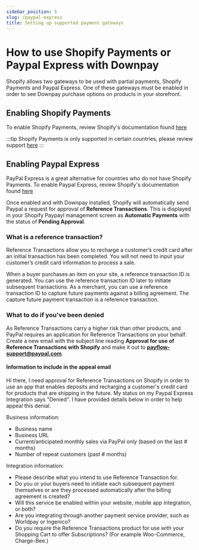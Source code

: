 ```yaml
---
sidebar_position: 5
slug: /paypal-express
title: Setting up supported payment gateways 
---
```


# How to use Shopify Payments or Paypal Express with Downpay

Shopify allows two gateways to be used with partial payments, Shopify Payments and Paypal Express. One of these gateways must be enabled in order to see Downpay purchase options on products in your storefront. 

## Enabling Shopify Payments

To enable Shopify Payments, review Shopify's documentation found [here](https://help.shopify.com/en/manual/payments/shopify-payments/setting-up-shopify-payments)

:::tip
Shopify Payments is only supported in certain countries, please review support [here](https://help.shopify.com/en/manual/payments/shopify-payments/supported-countries)
::: 

## Enabling Paypal Express

PayPal Express is a great alternative for countries who do not have Shopify Payments. To enable Paypal Express, review Shopify's documentation found [here](https://help.shopify.com/en/manual/payments/paypal/set-up-paypal)

Once enabled and with Downpay installed, Shopify will automatically send Paypal a request for approval of **Reference Transactions**. This is displayed in your Shopify Paypayl management screen as **Automatic Payments** with the status of **Pending Approval**. 

### What is a reference transaction?

Reference Transactions allow you to recharge a customer’s credit card after an initial transaction has been completed. You will not need to input your customer’s credit card information to process a sale.

When a buyer purchases an item on your site, a reference transaction ID is generated. You can use the reference transaction ID later to initiate subsequent transactions. As a merchant, you can use a reference transaction ID to capture future payments against a billing agreement. The capture future payment transaction is a reference transaction.

### What to do if you've been denied


As Reference Transactions carry a higher risk than other products, and PayPal requires an application for Reference Transactions on your behalf. Create a new email with the subject line reading **Approval for use of Reference Transactions with Shopify** and make it out to **payflow-support@paypal.com**. 

#### Information to include in the appeal email

Hi there, I need approval for Reference Transactions on Shopify in order to use an app that enables deposits and recharging a customer's credit card for products that are shipping in the future. My status on my Paypal Express Integration says "Denied".  I have provided details below in order to help appeal this denial.

Business information:

- Business name
-   Business URL
-   Current/anticipated monthly sales via PayPal only (based on the last # months)
-   Number of repeat customers (past # months)

Integration information:

-   Please describe what you intend to use Reference Transaction for.
-   Do you or your buyers need to initiate each subsequent payment themselves or are they processed automatically after the billing agreement is created?
-   Will this service be enabled within your website, mobile app integration, or both?
-   Are you integrating through another payment service provider, such as Worldpay or Ingenico?
-   Do you require the Reference Transactions product for use with your Shopping Cart to offer Subscriptions? (For example Woo-Commerce, Charge-Bee.)

